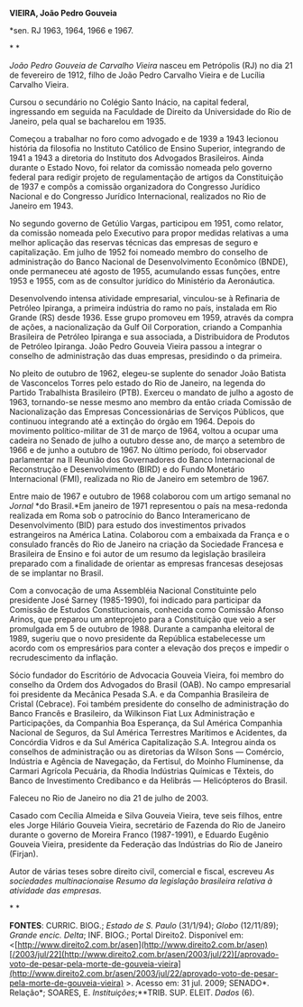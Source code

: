 **VIEIRA, João Pedro Gouveia**

\*sen. RJ 1963, 1964, 1966 e 1967.

* *

*João Pedro Gouveia de Carvalho Vieira* nasceu em Petrópolis (RJ) no dia
21 de fevereiro de 1912, filho de João Pedro Carvalho Vieira e de
Lucília Carvalho Vieira.

Cursou o secundário no Colégio Santo Inácio, na capital federal,
ingressando em seguida na Faculdade de Direito da Universidade do Rio de
Janeiro, pela qual se bacharelou em 1935.

Começou a trabalhar no foro como advogado e de 1939 a 1943 lecionou
história da filosofia no Instituto Católico de Ensino Superior,
integrando de 1941 a 1943 a diretoria do Instituto dos Advogados
Brasileiros. Ainda durante o Estado Novo, foi relator da comissão
nomeada pelo governo federal para redigir projeto de regulamentação de
artigos da Constituição de 1937 e compôs a comissão organizadora do
Congresso Jurídico Nacional e do Congresso Jurídico Internacional,
realizados no Rio de Janeiro em 1943.

No segundo governo de Getúlio Vargas, participou em 1951, como relator,
da comissão nomeada pelo Executivo para propor medidas relativas a uma
melhor aplicação das reservas técnicas das empresas de seguro e
capitalização. Em julho de 1952 foi nomeado membro do conselho de
administração do Banco Nacional de Desenvolvimento Econômico (BNDE),
onde permaneceu até agosto de 1955, acumulando essas funções, entre 1953
e 1955, com as de consultor jurídico do Ministério da Aeronáutica.

Desenvolvendo intensa atividade empresarial, vinculou-se à Refinaria de
Petróleo Ipiranga, a primeira indústria do ramo no país, instalada em
Rio Grande (RS) desde 1936. Esse grupo promoveu em 1959, através da
compra de ações, a nacionalização da Gulf Oil Corporation, criando a
Companhia Brasileira de Petróleo Ipiranga e sua associada, a
Distribuidora de Produtos de Petróleo Ipiranga. João Pedro Gouveia
Vieira passou a integrar o conselho de administração das duas empresas,
presidindo o da primeira.

No pleito de outubro de 1962, elegeu-se suplente do senador João Batista
de Vasconcelos Torres pelo estado do Rio de Janeiro, na legenda do
Partido Trabalhista Brasileiro (PTB). Exerceu o mandato de julho a
agosto de 1963, tornando-se nesse mesmo ano membro da então criada
Comissão de Nacionalização das Empresas Concessionárias de Serviços
Públicos, que continuou integrando até a extinção do órgão em 1964.
Depois do movimento político-militar de 31 de março de 1964, voltou a
ocupar uma cadeira no Senado de julho a outubro desse ano, de março a
setembro de 1966 e de junho a outubro de 1967. No último período, foi
observador parlamentar na II Reunião dos Governadores do Banco
Internacional de Reconstrução e Desenvolvimento (BIRD) e do Fundo
Monetário Internacional (FMI), realizada no Rio de Janeiro em setembro
de 1967.

Entre maio de 1967 e outubro de 1968 colaborou com um artigo semanal no
*Jornal* *do Brasil.*Em janeiro de 1971 representou o país na
mesa-redonda realizada em Roma sob o patrocínio do Banco Interamericano
de Desenvolvimento (BID) para estudo dos investimentos privados
estrangeiros na América Latina. Colaborou com a embaixada da França e o
consulado francês do Rio de Janeiro na criação da Sociedade Francesa e
Brasileira de Ensino e foi autor de um resumo da legislação brasileira
preparado com a finalidade de orientar as empresas francesas desejosas
de se implantar no Brasil.

Com a convocação de uma Assembléia Nacional Constituinte pelo presidente
José Sarney (1985-1990), foi indicado para participar da Comissão de
Estudos Constitucionais, conhecida como Comissão Afonso Arinos, que
preparou um anteprojeto para a Constituição que veio a ser promulgada em
5 de outubro de 1988. Durante a campanha eleitoral de 1989, sugeriu que
o novo presidente da República estabelecesse um acordo com os
empresários para conter a elevação dos preços e impedir o
recrudescimento da inflação.

Sócio fundador do Escritório de Advocacia Gouveia Vieira, foi membro do
conselho da Ordem dos Advogados do Brasil (OAB). No campo empresarial
foi presidente da Mecânica Pesada S.A. e da Companhia Brasileira de
Cristal (Cebrace). Foi também presidente do conselho de administração do
Banco Francês e Brasileiro, da Wilkinson Fiat Lux Administração e
Participações, da Companhia Boa Esperança, da Sul América Companhia
Nacional de Seguros, da Sul América Terrestres Marítimos e Acidentes, da
Concórdia Vidros e da Sul América Capitalização S.A. Integrou ainda os
conselhos de administração ou as diretorias da Wilson Sons — Comércio,
Indústria e Agência de Navegação, da Fertisul, do Moinho Fluminense, da
Carmari Agrícola Pecuária, da Rhodia Indústrias Químicas e Têxteis, do
Banco de Investimento Credibanco e da Helibrás — Helicópteros do Brasil.

Faleceu no Rio de Janeiro no dia 21 de julho de 2003.

Casado com Cecília Almeida e Silva Gouveia Vieira, teve seis filhos,
entre eles Jorge Hilário Gouveia Vieira, secretário de Fazenda do Rio de
Janeiro durante o governo de Moreira Franco (1987-1991), e Eduardo
Eugênio Gouveia Vieira, presidente da Federação das Indústrias do Rio de
Janeiro (Firjan).

Autor de várias teses sobre direito civil, comercial e fiscal, escreveu
*As sociedades multinacionais*e *Resumo da legislação brasileira
relativa à atividade das empresas.*

* *

**FONTES**: CURRIC. BIOG.; *Estado de S. Paulo* (31/1/94); *Globo*
(12/11/89); *Grande encic. Delta*; INF. BIOG.; Portal Direito2.
Disponível em:
\<[http://www.direito2.com.br/asen](http://www.direito2.com.br/asen)[/2003/jul/22](http://www.direito2.com.br/asen/2003/jul/22)[/aprovado-voto-de-pesar-pela-morte-de-gouveia-vieira](http://www.direito2.com.br/asen/2003/jul/22/aprovado-voto-de-pesar-pela-morte-de-gouveia-vieira)
\>. Acesso em: 31 jul. 2009; SENADO*. Relação*; SOARES, E.
*Instituições*;**TRIB. SUP. ELEIT. *Dados* (6).

 
